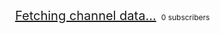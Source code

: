 <div class="filedownload-container"><div class="version-container" style="height:40px"><img id="yt-image" src="data:image/gif;base64,iVBORw0KGgoAAAANSUhEUgAAAAEAAAABCAQAAAC1HAwCAAAAC0lEQVR42mN8XA8AAksBZG7LpHYAAAAASUVORK5CYII=" style="border-radius: 50%;"><a id="yt-user" rel="noreferrer noopener" target="_blank" style="margin: -6px 0 0 8px;font-size: 20px;z-index: 2;" href="https://www.youtube.com/">Fetching channel data...</a><a id="yt-subscribers" rel="noreferrer noopener" target="_blank" style="margin: 8px 0 0 8px;font-size: 12px;">0 subscribers</a></div></div><div class="home-content-container" id="videos"></div><script>innertube_api_key='AIzaSyDCU8hByM-4DrUqRUYnGn-3llEO78bcxq8';channel_playlist_id='UU'+new URLSearchParams(window.location.search).get('id');channel_api_id='UC'+new URLSearchParams(window.location.search).get('id');</script><script src="/assets/js/YTFetch.js"></script>
